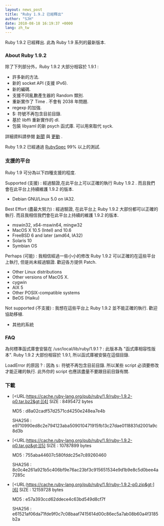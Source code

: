 ```yaml
---
layout: news_post
title: "Ruby 1.9.2 已經釋出"
author: "SJH"
date: 2010-08-18 16:19:37 +0000
lang: zh_tw
---
```


Ruby 1.9.2 已經釋出. 此為 Ruby 1.9 系列的最新版本.

### About Ruby 1.9.2

除了下列部分外，Ruby 1.9.2 大部分相容於 1.9.1 :

* 許多新的方法.
* 新的 socket API (支援 IPv6).
* 新的編碼.
* 支援不同亂數產生器的 Random 類別.
* 重新實作了 Time . 不會有 2038 年問題.
* regexp 的加強.
* $: 符號不再包含目前目錄.
* 基於 libffi 重新實作的 dl.
* 包裝 libyaml 的新 psych 函式庫. 可以用來取代 syck.

詳細資料請參閱 [新聞][1] 與 [更動][2] .

Ruby 1.9.2 已經通過 [RubySpec][3] 99% 以上的測試.

### 支援的平台

Ruby 1.9 可分為以下四種支援的程度.

Supported (支援)
: 經過驗證,在此平台上可以正確的執行 Ruby 1.9.2 . 而且我們會在此平台上持續維護 1.9.2 的版本.

  * Debian GNU/Linux 5.0 on IA32.

Best Effort (盡最大努力)
: 經過驗證, 在此平台上 Ruby 1.9.2 大部份都可以正確的執行. 而且我相信我們會在此平台上持續的維護 1.9.2 的版本.

  * mswin32, x64-mswin64, mingw32
  * MacOS X 10.5 (Intel) and 10.6
  * FreeBSD 6 and later (amd64, IA32)
  * Solaris 10
  * Symbian OS

Perhaps (可能)
: 我相信經過一些小小的修改 Ruby 1.9.2 可以正確的在這些平台上執行, 但是尚未經過驗證. 歡迎各方提供 Patch.

  * Other Linux distributions
  * Other versions of MacOS X.
  * cygwin
  * AIX 5
  * Other POSIX-compatible systems
  * BeOS (Haiku)

Not supported (不支援)
: 我想在這些平台上 Ruby 1.9.2 並不能正確的執行. 歡迎協助移植.

  * 其他的系統

### FAQ

為何標準函式庫會安裝在 /usr/local/lib/ruby/1.9.1 ?
: 此版本為 \"函式庫相容性版本\". Ruby 1.9.2 大部份相容於 1.9.1, 所以函式庫被安裝在這個目錄.

LoadError 的原因 ?
: 因為 `$:` 符號不再包含目前目錄. 所以某些 script 必須要修改才能正確的執行. 此外你的 script
  也應該盡量不要跟目前目錄有關.

### 下載

* [&lt;URL:https://cache.ruby-lang.org/pub/ruby/1.9/ruby-1.9.2-p0.tar.bz2&gt;][4]
  SIZE
  : 8495472 bytes

  MD5
  : d8a02cadf57d2571cd4250e248ea7e4b

  SHA256
  : e9710990ed8c2e794123aba509010471915fb13c27dae0118831d2001a9c8d3b

* [&lt;URL:https://cache.ruby-lang.org/pub/ruby/1.9/ruby-1.9.2-p0.tar.gz&gt;][5]
  SIZE
  : 10787899 bytes

  MD5
  : 755aba44607c580fddc25e7c89260460

  SHA256
  : 8c0c4e261a921b5c406bf9e76ac23bf3c915651534e9d1b9e8c5d0bee4a7285c

* [&lt;URL:https://cache.ruby-lang.org/pub/ruby/1.9/ruby-1.9.2-p0.zip&gt;][6]
  SIZE
  : 12159728 bytes

  MD5
  : e57a393ccd62ddece4c63bd549d8cf7f

  SHA256
  : e61521af06da71fde9f0c7c08baaf7415614d00c86ec5a7ab08b60a4f3185b2a



[1]: https://svn.ruby-lang.org/repos/ruby/tags/v1_9_2_0/NEWS
[2]: https://svn.ruby-lang.org/repos/ruby/tags/v1_9_2_0/ChangeLog
[3]: https://github.com/ruby/spec
[4]: https://cache.ruby-lang.org/pub/ruby/1.9/ruby-1.9.2-p0.tar.bz2
[5]: https://cache.ruby-lang.org/pub/ruby/1.9/ruby-1.9.2-p0.tar.gz
[6]: https://cache.ruby-lang.org/pub/ruby/1.9/ruby-1.9.2-p0.zip
